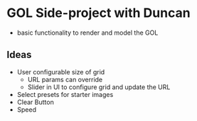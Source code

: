 # GOL Side-project with Duncan
- basic functionality to render and model the GOL

## Ideas
- User configurable size of grid
  - URL params can override
  - Slider in UI to configure grid and update the URL
- Select presets for starter images
- Clear Button
- Speed